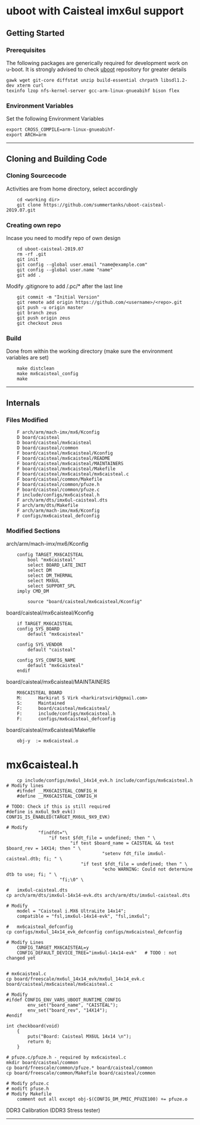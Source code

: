 # uboot with Caisteal imx6ul support 

## Getting Started

### Prerequisites
The following packages are generically required for development work on u-boot.
It is strongly advised to check [uboot](https://github.com/u-boot/u-boot) repository for greater details
```
gawk wget git-core diffstat unzip build-essential chrpath libsdl1.2-dev xterm curl
texinfo lzop nfs-kernel-server gcc-arm-linux-gnueabihf bison flex
```

### Environment Variables
Set the following Environment Variables
```
export CROSS_COMPILE=arm-linux-gnueabihf-
export ARCH=arm
```

-----------------------------------------------------------------------------------------------------------------

## Cloning and Building Code

### Cloning Sourcecode

Activities are from home directory, select accordingly
```    
    cd <working dir>
    git clone https://github.com/summertanks/uboot-caisteal-2019.07.git
```

### Creating own repo
Incase you need to modify repo of own design
```
    cd uboot-caisteal-2019.07
    rm -rf .git
    git init
    git config --global user.email "name@example.com"
    git config --global user.name "name"
    git add .
```

Modify .gitignore to add /.pc/* after the last line
```
    git commit -m "Initial Version"
    git remote add origin https://github.com/<username>/<repo>.git
    git push -u origin master
    git branch zeus
    git push origin zeus
    git checkout zeus
```

### Build

Done from within the working directory (make sure the environment variables are set)
```
    make distclean
    make mx6caisteal_config
    make
```

------------------------------------------------------------------------------------------------------------------

## Internals

### Files Modified
```
    F arch/arm/mach-imx/mx6/Kconfig
    D board/caisteal
    D board/caisteal/mx6caisteal
    D board/causteal/common
    F board/caisteal/mx6caisteal/Kconfig
    F board/caisteal/mx6caisteal/README
    F board/caisteal/mx6caisteal/MAINTAINERS
    F board/caisteal/mx6caisteal/Makefile
    F board/caisteal/mx6caisteal/mx6caisteal.c
    F board/caisteal/common/Makefile
    F board/caisteal/common/pfuze.h
    F board/caisteal/common/pfuze.c
    F include/configs/mx6caisteal.h
    F arch/arm/dts/imx6ul-caisteal.dts
    F arch/arm/dts/Makefile
    F arch/arm/mach-imx/mx6/Kconfig
    F configs/mx6caisteal_defconfig
```


### Modified Sections

arch/arm/mach-imx/mx6/Kconfig
```
    config TARGET_MX6CAISTEAL
      	bool "mx6caisteal"
        select BOARD_LATE_INIT
        select DM
        select DM_THERMAL
        select MX6UL
        select SUPPORT_SPL
	imply CMD_DM

        source "board/caisteal/mx6caisteal/Kconfig"
```

board/caisteal/mx6caisteal/Kconfig
```
    if TARGET_MX6CAISTEAL
	config SYS_BOARD
	    default "mx6caisteal"

	config SYS_VENDOR
	    default "caisteal"

	config SYS_CONFIG_NAME
	    default "mx6caisteal"
    endif
```

board/caisteal/mx6caisteal/MAINTAINERS
```
    MX6CAISTEAL BOARD
    M:      Harkirat S Virk <harkiratsvirk@gmail.com>
    S:      Maintained
    F:      board/caisteal/mx6caisteal/
    F:      include/configs/mx6caisteal.h
    F:      configs/mx6caisteal_defconfig
```
   
board/caisteal/mx6caisteal/Makefile
```
    obj-y  := mx6caisteal.o
```
    
# mx6caisteal.h
    	cp include/configs/mx6ul_14x14_evk.h include/configs/mx6caisteal.h
    # Modify lines    
        #ifndef __MX6CAISTEAL_CONFIG_H
        #define __MX6CAISTEAL_CONFIG_H

    # TODO: Check if this is still required
	#define is_mx6ul_9x9_evk()      CONFIG_IS_ENABLED(TARGET_MX6UL_9X9_EVK)
    
    # Modify
                "findfdt="\
	                "if test $fdt_file = undefined; then " \
        	                "if test $board_name = CAISTEAL && test $board_rev = 14X14; then " \
                                        "setenv fdt_file imx6ul-caisteal.dtb; fi; " \
                                "if test $fdt_file = undefined; then " \
                                        "echo WARNING: Could not determine dtb to use; fi; " \
                        "fi;\0" \

    #   imx6ul-caisteal.dts
	cp arch/arm/dts/imx6ul-14x14-evk.dts arch/arm/dts/imx6ul-caisteal.dts

    # Modify
        model = "Caisteal i.MX6 UltraLite 14x14";
        compatible = "fsl,imx6ul-14x14-evk", "fsl,imx6ul";

    #   mx6caisteal_defconfig
	cp configs/mx6ul_14x14_evk_defconfig configs/mx6caisteal_defconfig

    # Modify Lines
        CONFIG_TARGET_MX6CAISTEAL=y
        CONFIG_DEFAULT_DEVICE_TREE="imx6ul-14x14-evk"   # TODO : not changed yet


    # mx6caisteal.c
	cp board/freescale/mx6ul_14x14_evk/mx6ul_14x14_evk.c board/caisteal/mx6caisteal/mx6caisteal.c

    # Modify
	#ifdef CONFIG_ENV_VARS_UBOOT_RUNTIME_CONFIG
        	env_set("board_name", "CAISTEAL");
        	env_set("board_rev", "14X14");
	#endif

	int checkboard(void)
	    {
        	puts("Board: Caisteal MX6UL 14x14 \n");
        	return 0;
	    }

    # pfuze.c/pfuze.h - required by mx6caisteal.c
	mkdir board/caisteal/common
	cp board/freescale/common/pfuze.* board/caisteal/common
	cp board/freescale/common/Makefile board/caisteal/common

    # Modify pfuze.c
    # modift pfuse.h
    # Modify Makefile
        comment out all except obj-$(CONFIG_DM_PMIC_PFUZE100) += pfuze.o 

DDR3 Calibration 
    (DDR3 Stress tester)

----------------------------------------------------------------------------------------------------------

